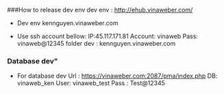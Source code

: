 
###How to release dev env dev env : http://ehub.vinaweber.com/ 
- Dev env
    kennguyen.vinaweber.com
    
- Use ssh account bellow:
    IP:45.117.171.81
    Account: vinaweb
    Pass: vinaweb@12345
    folder dev : kennguyen.vinaweber.com

### Database dev"
- For database dev
  Url :  https://vinaweber.com:2087/pma/index.php
  DB: vinaweb_ken
  User: vinaweb_test
  Pass : Test@12345



